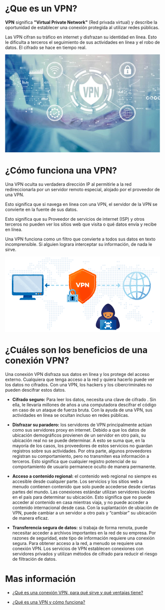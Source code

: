 # **¿Que es un VPN?**

**VPN** significa **"Virtual Private Network"** (Red privada virtual) y describe la oportunidad de establecer una conexión protegida al utilizar redes públicas. 

Las VPN cifran su tráfico en internet y disfrazan su identidad en línea. Esto le dificulta a terceros el seguimiento de sus actividades en línea y el robo de datos. El cifrado se hace en tiempo real.

<div align=center><img src="Img/img01.jpg"></div>

# **¿Cómo funciona una VPN?**

Una VPN oculta su verdadera dirección IP al permitirle a la red redireccionarla por un servidor remoto especial, alojado por el proveedor de una VPN. 

Esto significa que si navega en línea con una VPN, el servidor de la VPN se convierte en la fuente de sus datos. 

Esto significa que su Proveedor de servicios de internet (ISP) y otros terceros no pueden ver los sitios web que visita o qué datos envía y recibe en línea. 

Una VPN funciona como un filtro que convierte a todos sus datos en texto incomprensible. Si alguien lograra interceptar su información, de nada le sirve.

<div align=center><img src="Img/img02.gif"></div>

# **¿Cuáles son los beneficios de una conexión VPN?**

Una conexión VPN disfraza sus datos en línea y los protege del acceso externo. Cualquiera que tenga acceso a la red y quiera hacerlo puede ver los datos no cifrados. Con una VPN, los hackers y los cibercriminales no pueden descifrar estos datos.

* **Cifrado seguro:** Para leer los datos, necesita una clave de cifrado . Sin ella, le llevaría millones de años a una computadora descifrar el código en caso de un ataque de fuerza bruta. Con la ayuda de una VPN, sus actividades en línea se ocultan incluso en redes públicas.

* **Disfrazar su paradero:** los servidores de VPN principalmente actúan como sus servidores proxy en internet. Debido a que los datos de ubicación demográficos provienen de un servidor en otro país, su ubicación real no se puede determinar. A esto se suma que, en la mayoría de los casos, los proveedores de estos servicios no guardan registros sobre sus actividades. Por otra parte, algunos proveedores registran su comportamiento, pero no transmiten esa información a terceros. Esto significa que cualquier registro potencial de su comportamiento de usuario permanece oculto de manera permanente.

* **Acceso a contenido regional:** el contenido web regional no siempre es accesible desde cualquier parte. Los servicios y los sitios web a menudo contienen contenido que solo puede accederse desde ciertas partes del mundo. Las conexiones estándar utilizan servidores locales en el país para determinar su ubicación. Esto significa que no puede acceder al contenido en casa mientras viaja, y no puede acceder a contenido internacional desde casa. Con la suplantación de ubiación de VPN, puede cambiar a un servidor a otro país y “cambiar” su ubicación de manera eficaz.

* **Transferencia segura de datos:** si trabaja de forma remota, puede necesitar acceder a archivos importantes en la red de su empresa. Por razones de seguridad, este tipo de información requiere una conexión segura. Para obtener acceso a la red, a menudo se requiere una conexión VPN. Los servicios de VPN establecen conexiones con servidores privados y utilizan métodos de cifrado para reducir el riesgo de filtración de datos.

# **Mas información**
* [¿Qué es una conexión VPN, para qué sirve y qué ventajas tiene?][2_1]

* [¿Qué es una VPN y cómo funciona?][2_2]

[2_1]:https://www.xataka.com/basics/que-es-una-conexion-vpn-para-que-sirve-y-que-ventajas-tiene

[2_2]:https://latam.kaspersky.com/resource-center/definitions/what-is-a-vpn